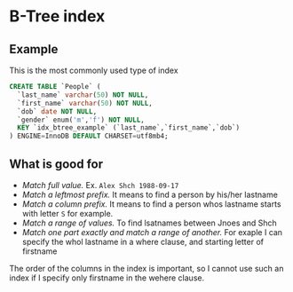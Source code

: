 # B-Tree index

## Example

This is the most commonly used type of index

```sql
CREATE TABLE `People` (
  `last_name` varchar(50) NOT NULL,
  `first_name` varchar(50) NOT NULL,
  `dob` date NOT NULL,
  `gender` enum('m','f') NOT NULL,
  KEY `idx_btree_example` (`last_name`,`first_name`,`dob`)
) ENGINE=InnoDB DEFAULT CHARSET=utf8mb4;
```

## What is good for
* *Match full value.* Ex. `Alex Shch 1988-09-17`
* *Match a leftmost prefix.* It means to find a person by his/her lastname
* *Match a column prefix.* It means to find a person whos lastname starts with letter `S` for example.
* *Match a range of values.* To find lsatnames between Jnoes and Shch
* *Match one part exactly and match a range of another.* For exaple I can specify the whol lastname in a where clause, and starting letter of firstname

The order of the columns in the index is important, so I cannot use such an index if I specify only firstname in the wehere clause.

